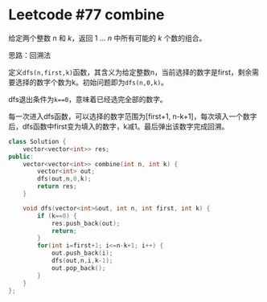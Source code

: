 # Leetcode #77 combine

给定两个整数 *n* 和 *k*，返回 1 ... *n* 中所有可能的 *k* 个数的组合。

思路：回溯法

定义`dfs(n,first,k)`函数，其含义为给定整数n，当前选择的数字是first，剩余需要选择的数字个数为k。初始问题即为`dfs(n,0,k)`。

dfs退出条件为`k==0`，意味着已经选完全部的数字。

每一次进入dfs函数，可以选择的数字范围为[first+1, n-k+1]，每次填入一个数字后，dfs函数中first变为填入的数字，k减1。最后弹出该数字完成回溯。

```c++
class Solution {
    vector<vector<int>> res;
public:
    vector<vector<int>> combine(int n, int k) {
        vector<int> out;
        dfs(out,n,0,k);
        return res;
    }

    void dfs(vector<int>&out, int n, int first, int k) {
        if (k==0) {
            res.push_back(out);
            return;
        }
        for(int i=first+1; i<=n-k+1; i++) {
            out.push_back(i);
            dfs(out,n,i,k-1);
            out.pop_back();
        }
    }
};
```

